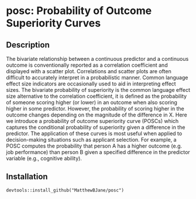 # posc: Probability of Outcome Superiority Curves

## Description
The bivariate relationship between a continuous predictor and a continuous outcome is 
conventionally reported as a correlation coefficient and displayed with a scatter plot. Correlations and 
scatter plots are often difficult to accurately interpret in a probabilistic manner. Common language effect 
size indicators are occasionally used to aid in interpreting effect sizes. The bivariate probability of 
superiority is the common language effect size alternative to the correlation coefficient, it is defined as 
the probability of someone scoring higher (or lower) in an outcome when also scoring higher in some predictor. 
However, the probability of scoring higher in the outcome changes depending on the magnitude of the difference 
in X. Here we introduce a probability of outcome superiority curve (POSCs) which captures the conditional 
probability of superiority given a difference in the predictor. The application of these curves is most useful 
when applied to decision-making situations such as applicant selection. For example, a POSC computes the 
probability that person A has a higher outcome (e.g. job performance) than person B given a specified difference 
in the predictor variable (e.g., cognitive ability).

## Installation 
```
devtools::install_github("MatthewBJane/posc")
```
